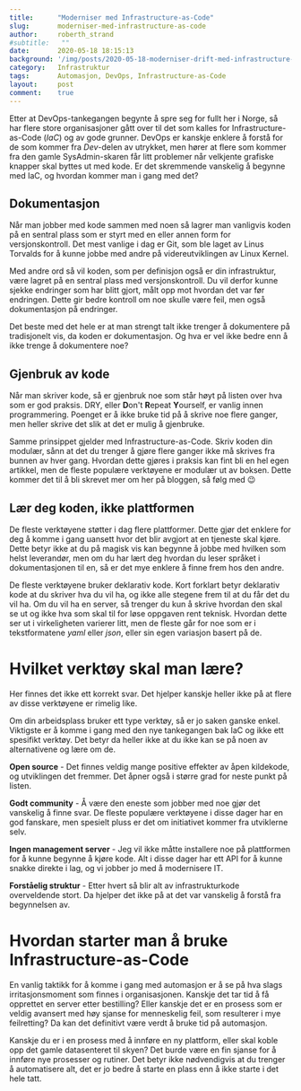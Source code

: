 ```yaml
---
title:      "Moderniser med Infrastructure-as-Code"
slug:       moderniser-med-infrastructure-as-code
author:     roberth_strand
#subtitle:   ""
date:       2020-05-18 18:15:13
background: '/img/posts/2020-05-18-moderniser-drift-med-infrastructure-as-code.jpg'
category:   Infrastruktur
tags:       Automasjon, DevOps, Infrastructure-as-Code
layout:     post
comment:    true
---
```


Etter at DevOps-tankegangen begynte å spre seg for fullt her i Norge, så har flere store organisasjoner gått over til det som kalles for Infrastructure-as-Code (*IaC*) og av gode grunner. DevOps er kanskje enklere å forstå for de som kommer fra *Dev*-delen av utrykket, men hører at flere som kommer fra den gamle SysAdmin-skaren får litt problemer når velkjente grafiske knapper skal byttes ut med kode. Er det skremmende vanskelig å begynne med IaC, og hvordan kommer man i gang med det?

## Dokumentasjon

Når man jobber med kode sammen med noen så lagrer man vanligvis koden på en sentral plass som er styrt med en eller annen form for versjonskontroll. Det mest vanlige i dag er Git, som ble laget av Linus Torvalds for å kunne jobbe med andre på videreutviklingen av Linux Kernel.

Med andre ord så vil koden, som per definisjon også er din infrastruktur, være lagret på en sentral plass med versjonskontroll. Du vil derfor kunne sjekke endringer som har blitt gjort, målt opp mot hvordan det var før endringen. Dette gir bedre kontroll om noe skulle være feil, men også dokumentasjon på endringer.

Det beste med det hele er at man strengt talt ikke trenger å dokumentere på tradisjonelt vis, da koden er dokumentasjon. Og hva er vel ikke bedre enn å ikke trenge å dokumentere noe?

## Gjenbruk av kode

Når man skriver kode, så er gjenbruk noe som står høyt på listen over hva som er god praksis. DRY, eller **D**on't **R**epeat **Y**ourself, er vanlig innen programmering. Poenget er å ikke bruke tid på å skrive noe flere ganger, men heller skrive det slik at det er mulig å gjenbruke.

Samme prinsippet gjelder med Infrastructure-as-Code. Skriv koden din modulær, sånn at det du trenger å gjøre flere ganger ikke må skrives fra bunnen av hver gang. Hvordan dette gjøres i praksis kan fint bli en hel egen artikkel, men de fleste populære verktøyene er modulær ut av boksen. Dette kommer det til å bli skrevet mer om her på bloggen, så følg med 😉

## Lær deg koden, ikke plattformen

De fleste verktøyene støtter i dag flere plattformer. Dette gjør det enklere for deg å komme i gang uansett hvor det blir avgjort at en tjeneste skal kjøre. Dette betyr ikke at du på magisk vis kan begynne å jobbe med hvilken som helst leverandør, men om du har lært deg hvordan du leser språket i dokumentasjonen til en, så er det mye enklere å finne frem hos den andre.

De fleste verktøyene bruker deklarativ kode. Kort forklart betyr deklarativ kode at du skriver hva du vil ha, og ikke alle stegene frem til at du får det du vil ha. Om du vil ha en server, så trenger du kun å skrive hvordan den skal se ut og ikke hva som skal til for løse oppgaven rent teknisk. Hvordan dette ser ut i virkeligheten varierer litt, men de fleste går for noe som er i tekstformatene *yaml* eller *json*, eller sin egen variasjon basert på de. 

# Hvilket verktøy skal man lære?

Her finnes det ikke ett korrekt svar. Det hjelper kanskje heller ikke på at flere av disse verktøyene er rimelig like. 

Om din arbeidsplass bruker ett type verktøy, så er jo saken ganske enkel. Viktigste er å komme i gang med den nye tankegangen bak IaC og ikke ett spesifikt verktøy. Det betyr da heller ikke at du ikke kan se på noen av alternativene og lære om de.

**Open source** - Det finnes veldig mange positive effekter av åpen kildekode, og utviklingen det fremmer. Det åpner også i større grad for neste punkt på listen.

**Godt community** - Å være den eneste som jobber med noe gjør det vanskelig å finne svar. De fleste populære verktøyene i disse dager har en god fanskare, men spesielt pluss er det om initiativet kommer fra utviklerne selv.

**Ingen management server** - Jeg vil ikke måtte installere noe på plattformen for å kunne begynne å kjøre kode. Alt i disse dager har ett API for å kunne snakke direkte i lag, og vi jobber jo med å modernisere IT.

**Forståelig struktur** - Etter hvert så blir alt av infrastrukturkode overveldende stort. Da hjelper det ikke på at det var vanskelig å forstå fra begynnelsen av.

# Hvordan starter man å bruke Infrastructure-as-Code

En vanlig taktikk for å komme i gang med automasjon er å se på hva slags irritasjonsmoment som finnes i organisasjonen. Kanskje det tar tid å få opprettet en server etter bestilling? Eller kanskje det er en prosess som er veldig avansert med høy sjanse for menneskelig feil, som resulterer i mye feilretting? Da kan det definitivt være verdt å bruke tid på automasjon.

Kanskje du er i en prosess med å innføre en ny plattform, eller skal koble opp det gamle datasenteret til skyen? Det burde være en fin sjanse for å innføre nye prosesser og rutiner. Det betyr ikke nødvendigvis at du trenger å automatisere alt, det er jo bedre å starte en plass enn å ikke starte i det hele tatt.
